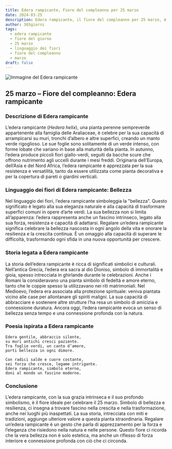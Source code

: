 ```yaml
---
title: Edera rampicante, Fiore del compleanno per 25 marzo
date: 2024-03-25
description: Edera rampicante, il fiore del compleanno per 25 marzo, è il simbolo di Bellezza. Scopri il suo significato unico, le storie affascinanti e la poesia che celebra la sua bellezza.
author: 365giorni
tags:
  - edera rampicante
  - fiore del giorno
  - 25 marzo
  - linguaggio dei fiori
  - fiore del compleanno
  - marzo
draft: false
---
```


![Immagine del Edera rampicante](https://cdn.pixabay.com/photo/2016/06/12/22/30/wall-1453158_1280.jpg)

## 25 marzo – Fiore del compleanno: Edera rampicante

### Descrizione di Edera rampicante

L’edera rampicante (_Hedera helix_), una pianta perenne sempreverde appartenente alla famiglia delle Araliaceae, è celebre per la sua capacità di arrampicarsi su muri, tronchi d’albero e altre superfici, creando un manto verde rigoglioso. Le sue foglie sono solitamente di un verde intenso, con forme lobate che variano in base alla maturità della pianta. In autunno, l’edera produce piccoli fiori giallo-verdi, seguiti da bacche scure che offrono nutrimento agli uccelli durante i mesi freddi. Originaria dell’Europa, dell’Asia e del Nord Africa, l’edera rampicante è apprezzata per la sua resistenza e versatilità, tanto da essere utilizzata come pianta decorativa e per la copertura di pareti o giardini verticali.

### Linguaggio dei fiori di Edera rampicante: Bellezza

Nel linguaggio dei fiori, l’edera rampicante simboleggia la "bellezza". Questo significato è legato alla sua eleganza naturale e alla capacità di trasformare superfici comuni in opere d’arte verdi. La sua bellezza non si limita all’apparenza: l’edera rappresenta anche un fascino intrinseco, legato alla sua forza, resistenza e capacità di adattarsi. Regalare un’edera rampicante significa celebrare la bellezza nascosta in ogni angolo della vita e onorare la resilienza e la crescita continua. È un omaggio alla capacità di superare le difficoltà, trasformando ogni sfida in una nuova opportunità per crescere.

### Storia legata a Edera rampicante

La storia dell’edera rampicante è ricca di significati simbolici e culturali. Nell’antica Grecia, l’edera era sacra al dio Dioniso, simbolo di immortalità e gioia, spesso intrecciata in ghirlande durante le celebrazioni. Anche i Romani la consideravano una pianta simbolo di fedeltà e amore eterno, tanto che le coppie spesso la utilizzavano nei riti matrimoniali. Nel Medioevo, l’edera era associata alla protezione spirituale: veniva piantata vicino alle case per allontanare gli spiriti maligni. La sua capacità di abbracciare e sostenere altre strutture l’ha resa un simbolo di amicizia e connessione duratura. Ancora oggi, l’edera rampicante evoca un senso di bellezza senza tempo e una connessione profonda con la natura.

### Poesia ispirata a Edera rampicante

```
Edera gentile, abbraccio silente,  
su muri antichi cresci paziente.  
Tra foglie verdi, un canto d’amore,  
porti bellezza in ogni dimore.  

Con radici salde e cuore costante,  
sei forza che cresce, legame intrigante.  
Edera rampicante, simbolo eterno,  
doni al mondo un fascino moderno.  
```

### Conclusione

L’edera rampicante, con la sua grazia intrinseca e il suo profondo simbolismo, è il fiore ideale per celebrare il 25 marzo. Simbolo di bellezza e resilienza, ci insegna a trovare fascino nella crescita e nella trasformazione, anche nei luoghi più inaspettati. La sua storia, intrecciata con miti e tradizioni, aggiunge ulteriore valore a questa pianta straordinaria. Regalare un’edera rampicante è un gesto che parla di apprezzamento per la forza e l’eleganza che risiedono nella natura e nelle persone. Questo fiore ci ricorda che la vera bellezza non è solo estetica, ma anche un riflesso di forza interiore e connessione profonda con ciò che ci circonda.